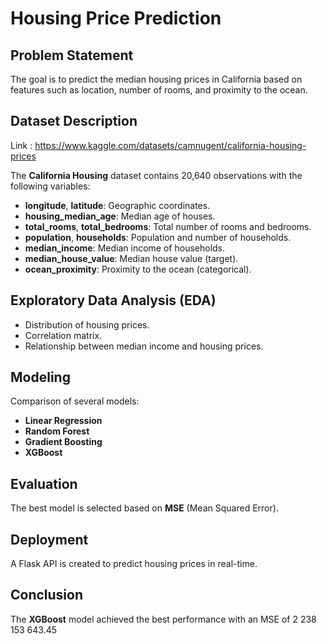 # Housing Price Prediction

## Problem Statement
The goal is to predict the median housing prices in California based on features such as location, number of rooms, and proximity to the ocean.

## Dataset Description
Link :  https://www.kaggle.com/datasets/camnugent/california-housing-prices

The **California Housing** dataset contains 20,640 observations with the following variables:
- **longitude**, **latitude**: Geographic coordinates.
- **housing_median_age**: Median age of houses.
- **total_rooms**, **total_bedrooms**: Total number of rooms and bedrooms.
- **population**, **households**: Population and number of households.
- **median_income**: Median income of households.
- **median_house_value**: Median house value (target).
- **ocean_proximity**: Proximity to the ocean (categorical).

## Exploratory Data Analysis (EDA)
- Distribution of housing prices.
- Correlation matrix.
- Relationship between median income and housing prices.

## Modeling
Comparison of several models:
- **Linear Regression**
- **Random Forest**
- **Gradient Boosting**
- **XGBoost**

## Evaluation
The best model is selected based on **MSE** (Mean Squared Error).

## Deployment
A Flask API is created to predict housing prices in real-time.

## Conclusion
The **XGBoost** model achieved the best performance with an MSE of 2 238 153 643.45
